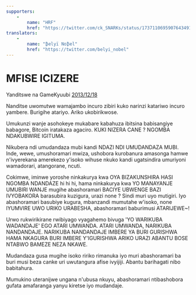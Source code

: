 ```yaml
---
supporters: 
    - 
        name: "HRF"
        href: "https://twitter.com/ck_SNARKs/status/1737110695907643491"
translators: 
    - 
        name: "₿elyï No₿el"
        href: "https://twitter.com/belyi_nobel"
---
```


# MFISE ICIZERE

Yanditswe na GameKyuubi [2013/12/18](https://bitcointalk.org/index.php?topic=375643.0)

<LanguageDropdown/>

Nanditse uwomutwe wamajambo incuro zibiri kuko narinzi katariwo incuro yambere. Burigihe atariyo. Ariko ukobirikwose.

Umukunzi wanje asohokeye mukabare kabahuza ibitsina babisangiye babagore, Bitcoin iratakaza agaciro. KUKI NIZERA CANE ? NGOMBA NDAKUBWIRE IGITUMA.

Nikubera ndi umudandaza mubi kandi NDAZI NDI UMUDANDAZA MUBI. Inde, wewe, umushoramari mwiza, ushobora kurobanura amasonga hamwe n'ivyerekana amerekezo y'isoko wihuse nkuko kandi ugatsindira umuriyoni wamadorari, atangorane, ncuti.

Cokimwe, iminwe yoroshe ninkakurya kwa OYA BIZAKUNSHIRA HASI NGOMBA NDANDAZE hi hi hi, hama ninkakurya kwa YO MANAYANJE UMUBIRI WANJE mugihe abashoramari BACIYE UBWENGE BAZI IVYOBAKORA barasubira kuzigura, urazi none ? Sindi muri uyo mutigiri. Iyo abashoramari basubiye kugura, mbanzandi mumutahe w'isoko, none IYUMVIRE UWO URIKO URABESHA, abashoramari baburimusi ATARIJEWE~!

Urwo rukwirikirane rwibiyago vyagahemo bivuga 'YO WARIKUBA WADANDAJE' EGO ATARI UMWANDA. ATARI UMWANDA, NARIKUBA NANDANDAJE. NARIKUBA NANDANDAJE IMBERE YA BURI GURISHWA HAMA NKAGURA BURI IMBERE Y'IGURISHWA ARIKO URAZI ABANTU BOSE NTABWO BAMEZE NEZA NKAWE.

Mudandaza gusa mugihe isoko ririko rimanuka iyo muri abashoramari ba buri musi beza canke uri uwutangura afise ivyijiji. Abantu barihagati nibo babitahura.

Mumukino uteranijwe ungana n'ubusa nkuyu, abashoramari ntibashobora gufata amafaranga yanyu kiretse iyo mudandaje.
